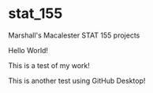 # stat_155
Marshall's Macalester STAT 155 projects

Hello World!

This is a test of my work!

This is another test using GitHub Desktop!